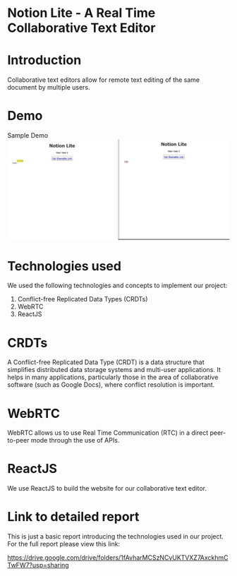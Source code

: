 # Notion Lite - A Real Time Collaborative Text Editor

# Introduction

Collaborative text editors allow for remote text editing of the same document by multiple users.

# Demo
Sample Demo
![Demo](docs/demo.jpg)

# Technologies used

We used the following technologies and concepts to implement our project:
1.  Conflict-free Replicated Data Types (CRDTs)
2.  WebRTC
3.  ReactJS

# CRDTs

A Conflict-free Replicated Data Type (CRDT) is a data structure that simplifies distributed data storage systems and multi-user applications. It helps in many applications, particularly those in the area of collaborative software (such as Google Docs), where conflict resolution is important.

# WebRTC

WebRTC allows us to use Real Time Communication (RTC) in a direct peer-to-peer mode through the use of APIs.

# ReactJS

We use ReactJS to build the website for our collaborative text editor.

# Link to detailed report

This is just a basic report introducing the technologies used in our project. For the full report please view this link:

https://drive.google.com/drive/folders/1fAvharMCSzNCvUKTVXZ7AxckhmCTwFW7?usp=sharing
